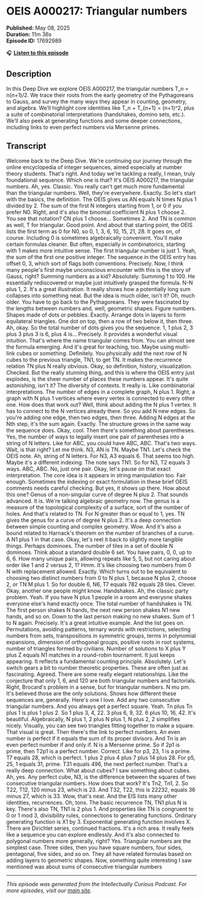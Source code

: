 # OEIS A000217: Triangular numbers

**Published:** May 08, 2025  
**Duration:** 11m 36s  
**Episode ID:** 17692989

🎧 **[Listen to this episode](https://intellectuallycurious.buzzsprout.com/2529712/episodes/17692989-oeis-a000217-triangular-numbers)**

## Description

In this Deep Dive we explore OEIS A000217, the triangular numbers T_n = n(n+1)/2. We trace their roots from the early geometry of the Pythagoreans to Gauss, and survey the many ways they appear in counting, geometry, and algebra. We’ll highlight core identities like T_n + T_{n+1} = (n+1)^2, plus a suite of combinatorial interpretations (handshakes, domino sets, etc.). We’ll also peek at generating functions and some deeper connections, including links to even perfect numbers via Mersenne primes.

## Transcript

Welcome back to the Deep Dive. We're continuing our journey through the online encyclopedia of integer sequences, aimed especially at number theory students. That's right. And today we're tackling a really, I mean, truly foundational sequence. Which one is that? It's OEIS A000217, the triangular numbers. Ah, yes. Classic. You really can't get much more fundamental than the triangular numbers. Well, they're everywhere. Exactly. So let's start with the basics, the definition. The OEIS gives us AN equals N times N plus 1 divided by 2. The sum of the first N integers starting from 1, or 0 if you prefer N0. Right, and it's also the binomial coefficient N plus 1 choose 2. You see that notation? CN plus 1 choose... Sometimes 2. And TN is common as well, T for triangular. Good point. And about that starting point, the OEIS lists the first term as 0 for N0, so 0, 1, 3, 6, 10, 15, 21, 28. It goes on, of course. Including 0 is sometimes algebraically convenient. You'll make certain formulas cleaner. But often, especially in combinatorics, starting with 1 makes more intuitive sense. The first triangular number is just 1. Yeah, the sum of the first one positive integer. The sequence in the OEIS entry has offset 0, 3, which sort of flags both conventions. Precisely. Now, I think many people's first maybe unconscious encounter with this is the story of Gauss, right? Summing numbers as a kid? Absolutely. Summing 1 to 100. He essentially rediscovered or maybe just intuitively grasped the formula. N-N plus 1, 2. It's a great illustration. It really shows how a potentially long sum collapses into something neat. But the idea is much older, isn't it? Oh, much older. You have to go back to the Pythagoreans. They were fascinated by the lengths between numbers and, well, geometric shapes. Figure numbers. Shapes made of dots or pebbles. Exactly. Arrange dots in layers to form equilateral triangles. One dot on top, then a row of two below it, then three. Ah, okay. So the total number of dots gives you the sequence. 1, 1 plus 2, 3 plus 3 plus 3 is 6, plus 4 is... Precisely. It provides a wonderful visual intuition. That's where the name triangular comes from. You can almost see the formula emerging. And it's great for teaching, too. Maybe using multi-link cubes or something. Definitely. You physically add the next row of N cubes to the previous triangle, TN1, to get TN. It makes the recurrence relation TN plus N really obvious. Okay, so definition, history, visualization. Checked. But the really stunning thing, and this is where the OEIS entry just explodes, is the sheer number of places these numbers appear. It's quite astonishing, isn't it? The diversity of contexts. It really is. Like combinatorial interpretations. The number of edges in a complete graph, N plus 1. Right, a graph with N plus 1 vertices where every vertex is connected to every other one. How does that work out? Well, think about adding the N plus 1 vertex. It has to connect to the N vertices already there. So you add N new edges. So you're adding one edge, then two edges, then three. Adding N edges at the Nth step, it's the sum again. Exactly. The structure grows in the same way the sequence does. Okay, cool. Then there's something about parentheses. Yes, the number of ways to legally insert one pair of parentheses into a string of N letters. Like for ABC, you could have ABC, ABC. That's two ways. Wait, is that right? Let me think. N3, AN is TN. Maybe TN1. Let's check the OEIS note. Ah, string of N letters. For N3, A3 equals 6. That seems too high. Maybe it's a different indexing. The note says TN1. So for N3, T2 equals 3 ways. ABC, ABC. No, just one pair. Okay, let's pause on that exact interpretation. The core idea is it appears in string manipulation too. Fair enough. Sometimes the indexing or exact formulation in these brief OEIS comments needs careful checking. But yes, it shows up there. How about this one? Genus of a non-singular curve of degree N plus 2. That sounds advanced. It is. We're talking algebraic geometry now. The genus is a measure of the topological complexity of a surface, sort of the number of holes. And that's related to TN. For N greater than or equal to 1, yes. TN gives the genus for a curve of degree N plus 2. It's a deep connection between simple counting and complex geometry. Wow. And it's also a bound related to Harnack's theorem on the number of branches of a curve. A N1 plus 1 in that case. Okay, let's reel it back to slightly more tangible things. Perhaps dominoes. The number of tiles in a set of double N dominoes. Think about a standard double 6 set. You have pairs, 0, 0, up to 6, 6. How many unique pairs, allowing repeats like 5, 5, but not caring about order like 1 and 2 versus 2, 1? Hmm. It's like choosing two numbers from 0 N with replacement allowed. Exactly. Which turns out to be equivalent to choosing two distinct numbers from 0 to N plus 1, because N plus 2, choose 2, or TN M plus 1. So for double 6, N6, T7 equals 782 equals 28 tiles. Clever. Okay, another one people might know. Handshakes. Ah, the classic party problem. Yeah. If you have N plus 1 people in a room and everyone shakes everyone else's hand exactly once. The total number of handshakes is TN. The first person shakes N hands, the next new person shakes N1 new hands, and so on. Down to the last person making no new shakes. Sum of 1 to N again. Precisely. It's a great intuitive example. And the list goes on. Permutations, avoiding patterns, ternary words with restrictions, selecting numbers from sets, transpositions in symmetric groups, terms in polynomial expansions, dimension of orthogonal groups, positive roots in root systems, number of triangles formed by civilians. Number of solutions to X plus Y plus Z equals N1 matches in a round-robin tournament. It just keeps appearing. It reflects a fundamental counting principle. Absolutely. Let's switch gears a bit to number theoretic properties. These are often just as fascinating. Agreed. There are some really elegant relationships. Like the conjecture that only 1, 6, and 120 are both triangular numbers and factorials. Right, Brocard's problem in a sense, but for triangular numbers. N mu pm. It's believed those are the only solutions. Shows how different these sequences are, generally. Here's one I love. Add any two consecutive triangular numbers. And you always get a perfect square. Yeah. Tn plus Tn plus 1 is plus 1 plus 2. So 1 plus 3, 4, 22. 3 plus 6, 9, 32. 6 plus 10, 16, 42. It's beautiful. Algebraically, N plus 1, 2 plus N plus 1, N plus 2, 2 simplifies nicely. Visually, you can see two triangles fitting together to make a square. That visual is great. Then there's the link to perfect numbers. An even number is perfect if it equals the sum of its proper divisors. And Tn is an even perfect number if and only if. N is a Mersenne prime. So if 2p1 is prime, then T2p1 is a perfect number. Correct. Like for p3, 23, 1 is a prime. T7 equals 28, which is perfect. 1 plus 2 plus 4 plus 7 plus 14 plus 28. For p5, 25, 1 equals 31, prime. T31 equals 496, the next perfect number. That's a really deep connection. What about cubes? I saw something about cubes. Ah, yes. Any perfect cube, N3, is the difference between the squares of two consecutive triangular numbers. How does that work? It's Tn2, Tn1, 2. So T22, T12, 120 minus 23, which is 23. And T32, T22, this is 22232, equals 36 minus 27, which is 33. Wow, that's neat. And the EIS lists many other identities, recurrences. Oh, tons. The basic recurrence TN, TN1 plus N is key. There's also TN, TN1 is 2 plus 1. And properties like TN is congruent to 0 or 1 mod 3, divisibility rules, connections to generating functions. Ordinary generating function is X1 by 3. Exponential generating function involves X. There are Dirichlet series, continued fractions. It's a rich area. It really feels like a sequence you can explore endlessly. And it's also connected to polygonal numbers more generally, right? Yes. Triangular numbers are the simplest case. Three sides, then you have square numbers, four sides, pentagonal, five sides, and so on. They all have related formulas based on adding layers to geometric shapes. Now, something quite interesting I saw mentioned was about sums of consecutive triangular numbers

---
*This episode was generated from the Intellectually Curious Podcast. For more episodes, visit our [main site](https://intellectuallycurious.buzzsprout.com).*
